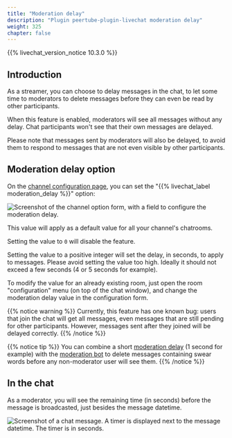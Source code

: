 ```yaml
---
title: "Moderation delay"
description: "Plugin peertube-plugin-livechat moderation delay"
weight: 325
chapter: false
---
```


{{% livechat_version_notice 10.3.0 %}}

## Introduction

As a streamer, you can choose to delay messages in the chat, to let some time to moderators to delete messages before they can even be read by other participants.

When this feature is enabled, moderators will see all messages without any delay.
Chat participants won't see that their own messages are delayed.

Please note that messages sent by moderators will also be delayed, to avoid them to respond to messages that are not even visible by other participants.

## Moderation delay option

On the [channel configuration page](/peertube-plugin-livechat/documentation/user/streamers/channel), you can set the "{{% livechat_label moderation_delay %}}" option:

![Screenshot of the channel option form, with a field to configure the moderation delay.](/peertube-plugin-livechat/images/moderation_delay_channel_option.png?classes=shadow,border&height=400px "Channel configuration / Moderation delay")

This value will apply as a default value for all your channel's chatrooms.

Setting the value to `0` will disable the feature.

Setting the value to a positive integer will set the delay, in seconds, to apply to messages.
Please avoid setting the value too high.
Ideally it should not exceed a few seconds (4 or 5 seconds for example).

To modify the value for an already existing room, just open the room "configuration" menu (on top of the chat window), and change the moderation delay value in the configuration form.

{{% notice warning %}}
Currently, this feature has one known bug: users that join the chat will get all messages, even messages that are still pending for other participants.
However, messages sent after they joined will be delayed correctly.
{{% /notice %}}

{{% notice tip %}}
You can combine a short [moderation delay](/peertube-plugin-livechat/documentation/user/streamers/moderation_delay) (1 second for example) with the [moderation bot](/peertube-plugin-livechat/documentation/user/streamers/bot) to delete messages containing swear words before any non-moderator user will see them.
{{% /notice %}}

## In the chat

As a moderator, you will see the remaining time (in seconds) before the message is broadcasted, just besides the message datetime.

![Screenshot of a chat message. A timer is displayed next to the message datetime. The timer is in seconds.](/peertube-plugin-livechat/images/moderation_delay_timer.png?classes=shadow,border "Moderation delay timer")
